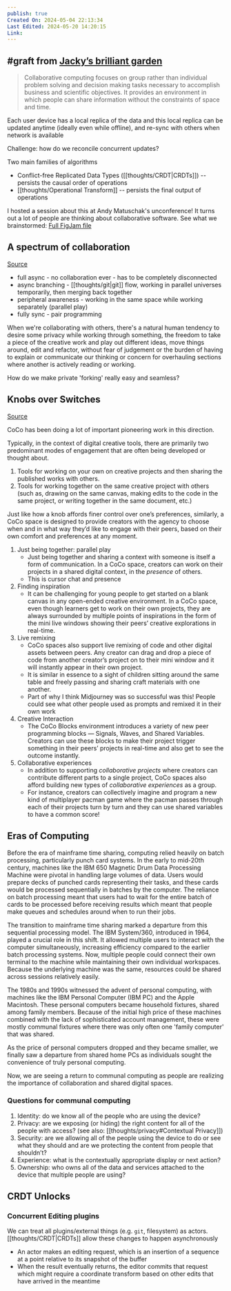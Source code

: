 ```yaml
---
publish: true
Created On: 2024-05-04 22:13:34
Last Edited: 2024-05-20 14:20:15
Link: 
---
```

#graft from [Jacky’s brilliant garden](https://github.com/jackyzha0/jackyzha0.github.io/blob/v4/content/thoughts/collaborative%20software.md)
---

> Collaborative computing focuses on group rather than individual problem solving and decision making tasks necessary to accomplish business and scientific objectives. It provides an environment in which people can share information without the constraints of space and time.

Each user device has a local replica of the data and this local replica can be updated anytime (ideally even while offline), and re-sync with others when network is available

Challenge: how do we reconcile concurrent updates?

Two main families of algorithms

- Conflict-free Replicated Data Types ([[thoughts/CRDT|CRDTs]]) -- persists the causal order of operations
- [[thoughts/Operational Transform]] -- persists the final output of operations

I hosted a session about this at Andy Matuschak's unconference! It turns out a lot of people are thinking about collaborative software. See what we brainstormed: [Full FigJam file](https://www.figma.com/file/fHnlhboanqVVE4IOp7zqR0/New-interfaces-for-new-thoughts-in-the-new-year?node-id=0%3A1&t=PBIeeb2LlMLj9ySZ-0)

## A spectrum of collaboration

[Source](https://publish.obsidian.md/jessmartin/Collaboration+is+a+spectrum+from+asynchronous+to+fully+synchronous)

- full async - no collaboration ever - has to be completely disconnected
- async branching - [[thoughts/git|git]] flow, working in parallel universes temporarily, then merging back together
- peripheral awareness - working in the same space while working separately (parallel play)
- fully sync - pair programming

When we're collaborating with others, there's a natural human tendency to desire some privacy while working through something, the freedom to take a piece of the creative work and play out different ideas, move things around, edit and refactor, without fear of judgement or the burden of having to explain or communicate our thinking or concern for overhauling sections where another is actively reading or working.

How do we make private 'forking' really easy and seamless?

## Knobs over Switches

[Source](https://medium.com/mit-media-lab/meet-coco-a-real-time-co-creative-learning-platform-for-young-people-bdfe23edd5a7)

CoCo has been doing a lot of important pioneering work in this direction.

Typically, in the context of digital creative tools, there are primarily two predominant modes of engagement that are often being developed or thought about.

1. Tools for working on your own on creative projects and then sharing the published works with others.
2. Tools for working together on the same creative project with others (such as, drawing on the same canvas, making edits to the code in the same project, or writing together in the same document, etc.)

Just like how a knob affords finer control over one’s preferences, similarly, a CoCo space is designed to provide creators with the agency to choose when and in what way they’d like to engage with their peers, based on their own comfort and preferences at any moment.

1. Just being together: parallel play
   - Just being together and sharing a context with someone is itself a form of communication. In a CoCo space, creators can work on their projects in a shared digital context, in the *presence* of others.
   - This is cursor chat and presence
2. Finding inspiration
   - It can be challenging for young people to get started on a blank canvas in any open-ended creative environment. In a CoCo space, even though learners get to work on their own projects, they are always surrounded by multiple points of inspirations in the form of the mini live windows showing their peers’ creative explorations in real-time.
3. Live remixing
   - CoCo spaces also support live remixing of code and other digital assets between peers. Any creator can drag and drop a piece of code from another creator’s project on to their mini window and it will instantly appear in their own project.
   - It is similar in essence to a sight of children sitting around the same table and freely passing and sharing craft materials with one another.
   - Part of why I think Midjourney was so successful was this! People could see what other people used as prompts and remixed it in their own work
4. Creative Interaction
   - The CoCo Blocks environment introduces a variety of new peer programming blocks — Signals, Waves, and Shared Variables. Creators can use these blocks to make their project trigger something in their peers’ projects in real-time and also get to see the outcome instantly.
5. Collaborative experiences
   - In addition to supporting *collaborative* *projects* where creators can contribute different parts to a single project, CoCo spaces also afford building new types of *collaborative* *experiences* as a group.
   - For instance, creators can collectively imagine and program a new kind of multiplayer pacman game where the pacman passes through each of their projects turn by turn and they can use shared variables to have a common score!

## Eras of Computing
  
Before the era of mainframe time sharing, computing relied heavily on batch processing, particularly punch card systems. In the early to mid-20th century, machines like the IBM 650 Magnetic Drum Data Processing Machine were pivotal in handling large volumes of data. Users would prepare decks of punched cards representing their tasks, and these cards would be processed sequentially in batches by the computer. The reliance on batch processing meant that users had to wait for the entire batch of cards to be processed before receiving results which meant that people make queues and schedules around when to run their jobs.

The transition to mainframe time sharing marked a departure from this sequential processing model. The IBM System/360, introduced in 1964, played a crucial role in this shift. It allowed multiple users to interact with the computer simultaneously, increasing efficiency compared to the earlier batch processing systems. Now, multiple people could connect their own terminal to the machine while maintaining their own individual workspaces. Because the underlying machine was the same, resources could be shared across sessions relatively easily.

The 1980s and 1990s witnessed the advent of personal computing, with machines like the IBM Personal Computer (IBM PC) and the Apple Macintosh. These personal computers became household fixtures, shared among family members. Because of the initial high price of these machines combined with the lack of sophisticated account management, these were mostly communal fixtures where there was only often one 'family computer' that was shared.

As the price of personal computers dropped and they became smaller, we finally saw a departure from shared home PCs as individuals sought the convenience of truly personal computing.

Now, we are seeing a return to communal computing as people are realizing the importance of collaboration and shared digital spaces.

### Questions for communal computing

1. Identity: do we know all of the people who are using the device?
2. Privacy: are we exposing (or hiding) the right content for all of the people with access? (see also: [[thoughts/privacy#Contextual Privacy]])
3. Security: are we allowing all of the people using the device to do or see what they should and are we protecting the content from people that shouldn’t?
4. Experience: what is the contextually appropriate display or next action?
5. Ownership: who owns all of the data and services attached to the device that multiple people are using?

## CRDT Unlocks

### Concurrent Editing plugins

We can treat all plugins/external things (e.g. `git`, filesystem) as actors. [[thoughts/CRDT|CRDTs]] allow these changes to happen asynchronously

- An actor makes an editing request, which is an insertion of a sequence at a point relative to its snapshot of the buffer
- When the result eventually returns, the editor commits that request which might require a coordinate transform based on other edits that have arrived in the meantime